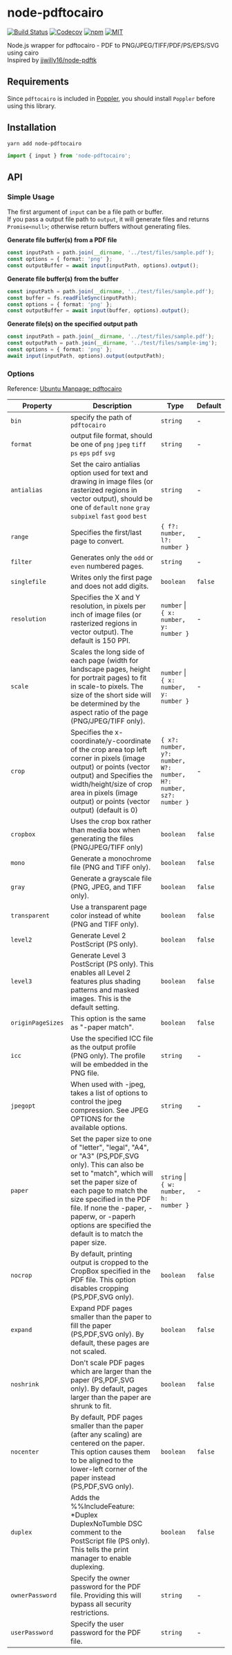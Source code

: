 # node-pdftocairo
[![Build Status](https://travis-ci.org/CodeDaraW/node-pdftocairo.svg?branch=master)](https://travis-ci.org/CodeDaraW/node-pdftocairo)
[![Codecov](https://img.shields.io/codecov/c/github/CodeDaraW/node-pdftocairo)](https://codecov.io/gh/CodeDaraW/node-pdftocairo)
[![npm](https://img.shields.io/npm/v/node-pdftocairo)](https://www.npmjs.com/package/node-pdftocairo)
[![MIT](https://img.shields.io/npm/l/node-pdftocairo)](https://github.com/CodeDaraW/node-pdftocairo/blob/master/LICENSE)

Node.js wrapper for pdftocairo - PDF to PNG/JPEG/TIFF/PDF/PS/EPS/SVG using cairo  
Inspired by [jjwilly16/node-pdftk](https://github.com/jjwilly16/node-pdftk/)

## Requirements
Since `pdftocairo` is included in [Poppler](https://poppler.freedesktop.org/), you should install `Poppler` before using this library.

## Installation
``` shell
yarn add node-pdftocairo
```

``` typescript
import { input } from 'node-pdftocairo';
```

## API
### Simple Usage
The first argument of `input` can be a file path or buffer.  
If you pass a output file path to `output`, it will generate files and returns `Promise<null>`; otherwise return buffers without generating files.

**Generate file buffer(s) from a PDF file**
``` typescript
const inputPath = path.join(__dirname, '../test/files/sample.pdf');
const options = { format: 'png' };
const outputBuffer = await input(inputPath, options).output();
```

**Generate file buffer(s) from the buffer**
``` typescript
const inputPath = path.join(__dirname, '../test/files/sample.pdf');
const buffer = fs.readFileSync(inputPath);
const options = { format: 'png' };
const outputBuffer = await input(buffer, options).output();
```

**Generate file(s) on the specified output path**
``` typescript
const inputPath = path.join(__dirname, '../test/files/sample.pdf');
const outputPath = path.join(__dirname, '../test/files/sample-img');
const options = { format: 'png' };
await input(inputPath, options).output(outputPath);
```

### Options
Reference: [Ubuntu Manpage: pdftocairo](http://manpages.ubuntu.com/manpages/bionic/man1/pdftocairo.1.html)  

| Property | Description | Type | Default |
|---|---|---|---|
| `bin` | specify the path of `pdftocairo` | `string` | - |
| `format` | output file format, should be one of `png` `jpeg` `tiff` `ps` `eps` `pdf` `svg` | `string` | - |
| `antialias` | Set the cairo antialias option used for text and drawing in image files (or rasterized regions in vector output), should be one of `default` `none` `gray` `subpixel` `fast` `good` `best` | `string` | - |
| `range` | Specifies the first/last page to convert. |`{ f?: number, l?: number }`| - |
| `filter` | Generates only the `odd` or `even` numbered pages. | `string` | - |
| `singlefile` | Writes only the first page and does not add digits. | `boolean` | `false` |
| `resolution` | Specifies the X and Y resolution, in pixels per inch of image files (or rasterized regions in vector output). The default is 150 PPI. | `number` \| `{ x: number, y: number }` | - |
| `scale` | Scales the long side of each page (width for landscape pages, height for portrait pages) to fit in scale-to pixels. The size of the short side will be determined by the aspect ratio of the page (PNG/JPEG/TIFF only). | `number` \| `{ x: number, y: number }` | - |
| `crop` | Specifies the x-coordinate/y-coordinate of the crop area top left corner in pixels (image output) or points (vector output) and Specifies the width/height/size of crop area in pixels (image output) or points (vector output) (default is 0) | `{ x?: number, y?: number, W?: number, H?: number, sz?: number }` | - |
| `cropbox` | Uses the crop box rather than media box when generating the files (PNG/JPEG/TIFF only) | `boolean` | `false` |
| `mono` | Generate a monochrome file (PNG and TIFF only). | `boolean` | `false` |
| `gray` | Generate a grayscale file (PNG, JPEG, and TIFF only). | `boolean` | `false` |
| `transparent` | Use a transparent page color instead of white (PNG and TIFF only). | `boolean` | `false` |
| `level2` | Generate Level 2 PostScript (PS only). | `boolean` | `false` |
| `level3` | Generate Level 3 PostScript (PS only). This enables all Level 2 features plus shading patterns and masked images. This is the default setting. | `boolean` | `false` |
| `originPageSizes` | This option is the same as "-paper match". | `boolean` | `false` |
| `icc` | Use the specified ICC file as the output profile (PNG only). The profile will be embedded in the PNG file. | `string` | - |
| `jpegopt` | When used with -jpeg, takes a list of options to control the jpeg compression. See JPEG OPTIONS for the available options. | `string` | - |
| `paper` | Set the paper size to one of "letter", "legal", "A4", or "A3" (PS,PDF,SVG only). This can also be set to "match", which will set the paper size of each page to match the size specified in the PDF file. If none the -paper, -paperw, or -paperh options are specified the default is to match the paper size. | `string` \| `{ w: number, h: number }`| - |
| `nocrop` | By default, printing output is cropped to the CropBox specified in the PDF file. This option disables cropping (PS,PDF,SVG only). | `boolean` | `false` |
| `expand` | Expand PDF pages smaller than the paper to fill the paper (PS,PDF,SVG only). By default, these pages are not scaled.| `boolean` | `false` |
|`noshrink`| Don't scale PDF pages which are larger than the paper (PS,PDF,SVG only). By default, pages larger than the paper are shrunk to fit. | `boolean` | `false` |
| `nocenter` | By default, PDF pages smaller than the paper (after any scaling) are centered on the paper. This option causes them to be aligned to the lower-left corner of the paper instead (PS,PDF,SVG only). | `boolean` | `false` |
| `duplex` | Adds the %%IncludeFeature: *Duplex DuplexNoTumble DSC comment to the PostScript file (PS only). This tells the print manager to enable duplexing. | `boolean` | `false` |
| `ownerPassword` | Specify the owner password for the PDF file. Providing this will bypass all security restrictions. | `string` | - |
| `userPassword` | Specify the user password for the PDF file. | `string` | - |
